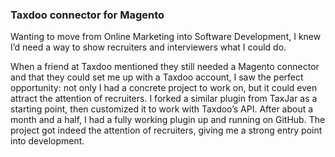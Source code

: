 ### Taxdoo connector for Magento<a name="magento"></a>

Wanting to move from Online Marketing into Software Development, I knew I’d need a way to show recruiters and interviewers what I could do.

When a friend at Taxdoo mentioned they still needed a Magento connector and that they could set me up with a Taxdoo account, I saw the perfect opportunity: not only I had a concrete project to work on, but it could even attract the attention of recruiters. I forked a similar plugin from TaxJar as a starting point, then customized it to work with Taxdoo’s API. After about a month and a half, I had a fully working plugin up and running on GitHub. The project got indeed the attention of recruiters, giving me a strong entry point into development.
